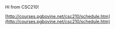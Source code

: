 Hi from CSC210!

[http://courses.pgbovine.net/csc210/schedule.htm](http://courses.pgbovine.net/csc210/schedule.htm)

